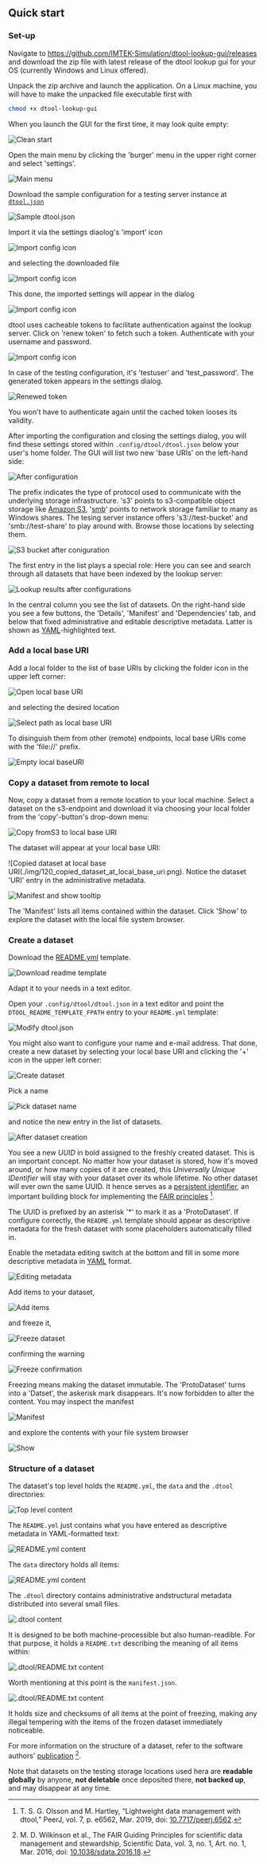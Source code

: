 ## Quick start

### Set-up

Navigate to https://github.com/IMTEK-Simulation/dtool-lookup-gui/releases and download the zip file with latest release of the dtool lookup gui for your OS (currently Windows and Linux offered).

Unpack the zip archive and launch the application. On a Linux machine, you will have to make the unpacked file executable first with

```bash
chmod +x dtool-lookup-gui
```

When you launch the GUI for the first time,
it may look quite empty:

![Clean start](./img/010_clean_start.png)

Open the main menu by clicking the 'burger' menu in the upper right corner and select 'settings'.

![Main menu](./img/015_main_menu.png)

Download the sample configuration for a testing server instance at
[`dtool.json`](../../samples/dtool-external.json)

![Sample dtool.json](./img/032_download_dtool_json_save_as.png)

Import it via the settings diaolog's 'import' icon

![Import config icon](./img/040_import_dtool_config.png)

and selecting the downloaded file

![Import config icon](./img/042_import_dtool_config_select_file.png)

This done, the imported settings will appear in the dialog

![Import config icon](./img/050_imported_dtool_config.png)

dtool uses cacheable tokens to facilitate authentication against the lookup server. Click on 'renew token' to fetch such a token. Authenticate with your username and password. 

![Import config icon](./img/060_authentication.png)

In case of the testing configuration, it's 'testuser' and 'test_password'. The generated token appears in the settings dialog.

![Renewed token](./img/070_renewed_token.png)

You won't have to authenticate again until the cached token looses its validity. 

After importing the configuration and closing the settings dialog, you will find these settings stored within `.config/dtool/dtool.json` below your user's home folder. The GUI will list two new 'base URIs' on the left-hand side: 

![After configuration](./img/080_after_configuration.png)

The prefix indicates the type of protocol used to communicate with the underlying storage infrastructure. 's3' points to s3-compatible object storage like [Amazon S3](https://en.wikipedia.org/wiki/Amazon_S3), '[smb](https://en.wikipedia.org/wiki/Server_Message_Block)' points to network storage familiar to many as Windows shares. The tesing server instance offers 's3://test-bucket' and 'smb://test-share' to play around with. Browse those locations by selecting them.

![S3 bucket after coniguration](./img/084_after_configuration_s3_bucket.png)

The first entry in the list plays a special role: Here you can see and search through all datasets that have been indexed by the lookup server:

![Lookup results after configurations](./img/082_after_configuration_lookup_results.png)

In the central column you see the list of datasets. On the right-hand side you see a few buttons, the 'Details', 'Manifest' and 'Dependencies' tab, and below that fixed administrative and editable descriptive metadata. Latter is shown as [YAML](https://yaml.org/)-highlighted text. 

### Add a local base URI

Add a local folder to the list of base URIs by clicking the folder icon in the upper left corner:

![Open local base URI](./img/090_open_local_base_uri.png)

and selecting the desired location

![Select path as local base URI](./img/092_open_local_base_uri_select_path.png)

To disinguish them from other (remote) endpoints, local base URIs come with the 'file://' prefix.

![Empty local baseURI](./img/100_empty_local_base_uri.png)

### Copy a dataset from remote to local
Now, copy a dataset from a remote location to your local machine. Select a dataset on the s3-endpoint and download it via choosing your local folder from the 'copy'-button's drop-down menu:

![Copy fromS3 to local base URI](./img/110_copy_from_s3_to_local_base_uri.png)

The dataset will appear at your local base URI:

![Copied dataset at local base URI(./img/120_copied_dataset_at_local_base_uri.png). Notice the dataset 'URI' entry in the administrative metadata.

![Manifest and show tooltip](./img/130_manifest_and_show_tooltip.png)

The 'Manifest' lists all items contained within the dataset. Click 'Show' to explore the dataset with the local file system browser.

### Create a dataset

Download the [README.yml](https://raw.githubusercontent.com/livMatS/RDM-Wiki-public/master/rdm/dtool/samples/dtool_readme.yml) template.

![Download readme template](./img/200_download_readme_template.png)

Adapt it to your needs in a text editor.

Open your `.config/dtool/dtool.json` in a text editor and point the `DTOOL_README_TEMPLATE_FPATH` entry to your `README.yml` template:

![Modify dtool.json](./img/210_modify_dtool_json.png)

You might also want to configure your name and e-mail address.
That done, create a new dataset by selecting your local base URI and clicking the '+' icon in the upper left corner:

![Create dataset](./img/220_create_dataset.png)

Pick a name

![Pick dataset name](./img/230_pick_dataset_name.png)

and notice the new entry in the list of datasets.

![After dataset creation](./img/240_after_dataset_creation.png)

You see a new *UUID* in bold assigned to the freshly created dataset. This is an important concept. No matter how your dataset is stored,
how it's moved around, or how many copies of it are created, this *Universally Unique IDentifier* will stay 
with your dataset over its whole lifetime. No other dataset will ever own the same UUID. It hence serves as a [persistent identifier](https://en.wikipedia.org/wiki/Persistent_identifier), an important building block for implementing the [FAIR principles](https://doi.org/10.1038/sdata.2016.18) [^1].

The UUID is prefixed by an asterisk '*' to mark it as a 'ProtoDataset'. If configure correctly, the `README.yml` template should appear as descriptive metadata for the fresh dataset with some placeholders automatically filled in.

Enable the metadata editing switch at the bottom and fill in some more descriptive metadata in [YAML](https://yaml.org/) format.

![Editing metadata](./img/250_editing_metadata.png)

Add items to your dataset,

![Add items](./img/260_add_items.png)

and freeze it,

![Freeze dataset](./img/270_freeze.png)

confirming the warning

![Freeze confirmation](./img/280_freeze_confirmation.png)

Freezing means making the dataset immutable. The 'ProtoDataset' turns into a 'Datset', the askerisk mark disappears. It's now forbidden to alter the content. You may inspect the manifest

![Manifest](./img/290_frozen_dataset_manifest.png)

and explore the contents with your file system browser

![Show](./img/300_frozen_dataset_show.png)

### Structure of a dataset

The dataset's top level holds the `README.yml`, the `data` and the `.dtool` directories:

![Top level content](./img/310_dataset_top_level_content.png)

The `README.yml` just contains what you have entered as descriptive metadata in YAML-formatted text:

![README.yml content](./img/320_dataset_readme_content.png)
 
The `data` directory holds all items:

![README.yml content](./img/330_dataset_data_content.png)

The `.dtool` directory contains administrative andstructural metadata distributed into several small files.

![.dtool content](./img/340_dataset_.dtool_content.png)

It is designed to be both machine-processible but also human-readible. For that purpose, it holds a `README.txt` describing the meaning of all items within:

![.dtool/README.txt content](./img/345_dataset_.dtool_readme_content.png)

Worth mentioning at this point is the `manifest.json`.

![.dtool/README.txt content](./img/350_dataset_manifest_content.png)

It holds size and checksums of all items at the point of freezing, making any illegal tempering with the items of the frozen dataset immediately noticeable.

For more information on the structure of a dataset, refer to the software authors' [publication](https://peerj.com/articles/6562/#) [^2].

Note that datasets on the testing storage locations used hera are 
**readable globally** by anyone, **not deletable** once deposited there, 
**not backed up**, and may disappear at any time.

[^1]: T. S. G. Olsson and M. Hartley, “Lightweight data management with dtool,” PeerJ, vol. 7, p. e6562, Mar. 2019, doi: [10.7717/peerj.6562](https://doi.org/10.7717/peerj.6562).

[^2]: M. D. Wilkinson et al., The FAIR Guiding Principles for scientific data management and stewardship, Scientific Data, vol. 3, no. 1, Art. no. 1, Mar. 2016, doi: [10.1038/sdata.2016.18](https://doi.org/10.1038/sdata.2016.18).

